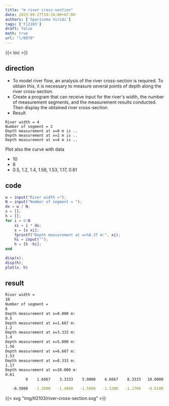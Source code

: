 ```yaml
---
title: "m river cross-section"
date: 2023-09-27T19:34:00+07:00
authors: ['Sparisoma Viridi']
tags: ['tl2103']
draft: false
math: true
url: "l/0070"
---
```

{{< toc >}}


## direction
+ To model river flow, an analysis of the river
cross-section is required. To obtain this, it is
necessary to measure several points of depth
along the river cross-section.
+ Create a program that can receive input for
the river's width, the number of measurement
segments, and the measurement results
conducted. Then display the obtained river
cross-section.
+ Result
```
River width = 4
Number of segment = 2
Depth measurement at x=0 m is ..
Depth measurement at x=2 m is ..
Depth measurement at x=4 m is ..
```
Plot also the curve with data
+ 10
+ 6
+ 0.5, 1.2, 1.4, 1.56, 1.53, 1.17, 0.61

## code
```matlab
w = input("River width =");
N = input("Number of segment = ");
dx = w / N;
x = [];
h = [];
for i = 0:N
    xi = i * dx;
    x = [x xi];
    fprintf("Depth measurement at x=%0.3f m:", xi);
    hi = input("");
    h = [h -hi];
end

disp(x);
disp(h);
plot(x, h)
```

## result
```bash
River width =
10
Number of segment = 
6
Depth measurement at x=0.000 m:
0.5
Depth measurement at x=1.667 m:
1.2
Depth measurement at x=3.333 m:
1.4
Depth measurement at x=5.000 m:
1.56
Depth measurement at x=6.667 m:
1.53
Depth measurement at x=8.333 m:
1.17
Depth measurement at x=10.000 m:
0.61
         0    1.6667    3.3333    5.0000    6.6667    8.3333   10.0000

   -0.5000   -1.2000   -1.4000   -1.5600   -1.5300   -1.1700   -0.6100
```

{{< svg "img/tl2103/river-cross-section.svg" >}}